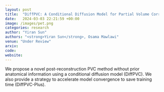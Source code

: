 ```yaml
---
layout: post
title:  "DiffPVC: A Conditional Diffusion Model for Partial Volume Correction in Brain PET Imaging"
date:   2024-03-03 22:21:59 +00:00
image: /images/pet.png
categories: research
author: "Yiran Sun"
authors: "<strong>Yiran Sun</strong>, Osama Mawlawi"
venue: "Under Review"
arxiv: 
code: 
website: 
---
```

We propose a novel post-reconstruction PVC method without prior anatomical information using a conditional diffusion model (DiffPVC). We also provide a strategy to accelerate model convergence to save training time (DiffPVC-Plus).

